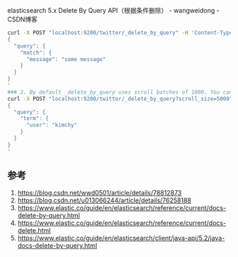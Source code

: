 elasticsearch 5.x Delete By Query API（根据条件删除） - wangweidong - CSDN博客 

```sh
curl -X POST "localhost:9200/twitter/_delete_by_query" -H 'Content-Type: application/json' -d'
{
  "query": { 
    "match": {
      "message": "some message"
    }
  }
}
'
### 2. By default _delete_by_query uses scroll batches of 1000. You can change the batch size with the scroll_size URL parameter:
curl -X POST "localhost:9200/twitter/_delete_by_query?scroll_size=5000" -H 'Content-Type: application/json' -d'
{
  "query": {
    "term": {
      "user": "kimchy"
    }
  }
}
'
```

## 参考

1. https://blog.csdn.net/wwd0501/article/details/78812873
2. https://blog.csdn.net/u013066244/article/details/76258188
3. https://www.elastic.co/guide/en/elasticsearch/reference/current/docs-delete-by-query.html
4. https://www.elastic.co/guide/en/elasticsearch/reference/current/docs-delete.html
5. https://www.elastic.co/guide/en/elasticsearch/client/java-api/5.2/java-docs-delete-by-query.html